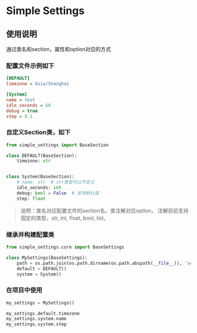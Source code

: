 # Simple Settings

## 使用说明
通过类名和section，属性和option对应的方式

### 配置文件示例如下
```ini
[DEFAULT]
timezone = Asia/Shanghai

[System]
name = test
idle_seconds = 60
debug = true
step = 0.1
```

### 自定义Section类，如下
```python
from simple_settings import BaseSection

class DEFAULT(BaseSection):
    timezone: str


class System(BaseSection):
    # name: str  # str类型可以不定义
    idle_seconds: int
    debug: bool = False  # 支持默认值
    step: float
```

> 说明：类名对应配置文件的section名，类注解对应option， 
> 注解目前支持固定的类型，str, int, float, bool, list。

### 继承并构建配置类
```python
from simple_settings.core import BaseSettings

class MySettings(BaseSettings):
    path = os.path.join(os.path.dirname(os.path.abspath(__file__)), 'settings_sample.ini')
    default = DEFAULT()
    system = System()
```

### 在项目中使用
```python
my_settings = MySettings()

my_settings.default.timezone
my_settings.system.name
my_settings.system.step
```
